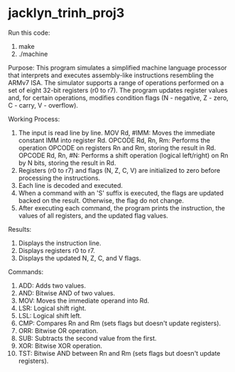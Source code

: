 # jacklyn_trinh_proj3

Run this code:
1. make
2. ./machine

Purpose: This program simulates a simplified machine language processor that interprets and executes assembly-like instructions resembling the ARMv7 ISA. The simulator supports a range of operations performed on a set of eight 32-bit registers (r0 to r7). The program updates register values and, for certain operations, modifies condition flags (N - negative, Z - zero, C - carry, V - overflow).

Working Process:
1. The input is read line by line.
   MOV Rd, #IMM: Moves the immediate constant IMM into register Rd.
   OPCODE Rd, Rn, Rm: Performs the operation OPCODE on registers Rn and Rm, storing the result in Rd.
   OPCODE Rd, Rn, #N: Performs a shift operation (logical left/right) on Rn by N bits, storing the result in Rd.
2. Registers (r0 to r7) and flags (N, Z, C, V) are initialized to zero before processing the instructions.
3. Each line is decoded and executed.
4. When a command with an 'S' suffix is executed, the flags are updated backed on the result. Otherwise, the flag do not change.
5. After executing each command, the program prints the instruction, the values of all registers, and the updated flag values.

Results:
1. Displays the instruction line.
2. Displays registers r0 to r7.
3. Displays the updated N, Z, C, and V flags.

Commands:
1. ADD: Adds two values.
2. AND: Bitwise AND of two values.
3. MOV: Moves the immediate operand into Rd.
4. LSR: Logical shift right.
5. LSL: Logical shift left.
6. CMP: Compares Rn and Rm (sets flags but doesn't update registers).
7. ORR: Bitwise OR operation.
8. SUB: Subtracts the second value from the first.
9. XOR: Bitwise XOR operation.
10. TST: Bitwise AND between Rn and Rm (sets flags but doesn't update registers).